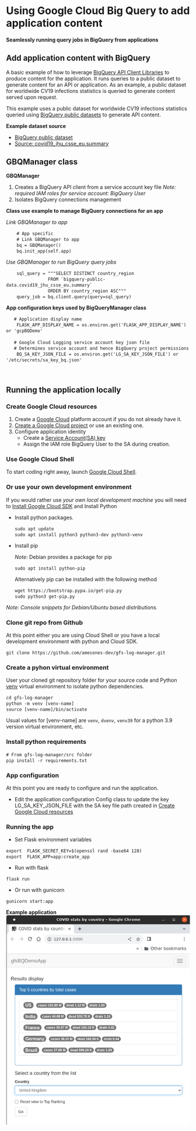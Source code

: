 # Using Google Cloud Big Query to add application content
#### Seamlessly running query jobs in BigQuery from applications   

## Add application content with BigQuery
A basic example of how to leverage [BigQuery API Client Libraries](https://cloud.google.com/bigquery/docs/reference/libraries) to produce content for the application.
It runs queries to a public dataset to generate content for an API or application.
As an example, a public dataset for worldwide CV19 infections statistics is queried to generate content served  upon request.

This example uses a public dataset for worldwide CV19 infections statistics  queried using 
[BigQuery public datasets](https://cloud.google.com/bigquery/public-data) to generate API content.  

**Example dataset source**
* [BigQuery public dataset](https://console.cloud.google.com/marketplace/product/johnshopkins/covid19_jhu_global_case)
* [Source: covid19_jhu_csse_eu.summary](https://ccp.jhu.edu/kap-covid)  



## GBQManager class

**GBQManager**
1. Creates a  BigQuery API client from a service account key file
  *Note: required IAM roles for service account: BigQuery User*
2. Isolates BigQuery connections management

**Class use example to manage BigQuery connections for an app**  

*Link GBQManager to app*
```console
    # App specific
    # Link GBQManager to app
    bq = GBQManager()
    bq.init_app(self.app)
```


*Use GBQManager to run BigQuery query jobs*    
```console    
    sql_query = """SELECT DISTINCT country_region  
                FROM `bigquery-public-data.covid19_jhu_csse_eu.summary`  
                ORDER BY country_region ASC""" 
    query_job = bq.client.query(query=sql_query)
```


**App configuration keys used by BigQueryManager class**
```console
   # Application display name
    FLASK_APP_DISPLAY_NAME = os.environ.get('FLASK_APP_DISPLAY_NAME') or 'gcpBQDemo'
    
   # Google Cloud Logging service account key json file
   # Determines service account and hence BigQuery project permissions
    BQ_SA_KEY_JSON_FILE = os.environ.get('LG_SA_KEY_JSON_FILE') or '/etc/secrets/sa_key_bq.json'



 ```

## Running the application locally  

### Create Google Cloud resources
1. Create a [Google Cloud](https://console.cloud.google.com/home/dashboard)  platform account if you do not already have it.
2. [Create a Google Cloud project](https://developers.google.com/workspace/guides/create-project) or use an existing one.
3. Configure application identity
   * Create a [Service Account(SA) key](https://cloud.google.com/iam/docs/keys-create-delete)
   * Assign the IAM role BigQuery User to the SA during creation.
 


### Use Google Cloud Shell
To start coding right away, launch [Google Cloud Shell](https://console.cloud.google.com/home/).  

### Or use your own development environment
If you would rather use *your own local development machine* you will need to  [Install Google Cloud SDK](https://cloud.google.com/sdk/docs/quickstart) and Install Python

* Install python packages.

    ```console
    sudo apt update
    sudo apt install python3 python3-dev python3-venv
    ```
    
* Install pip 

    *Note*: Debian provides a package for pip

    ```console
    sudo apt install python-pip
    ```
    Alternatively pip can be installed with the following method
    ```console
    wget https://bootstrap.pypa.io/get-pip.py
    sudo python3 get-pip.py
    ```
*Note: Console snippets for Debian/Ubuntu based distributions.*
### Clone git repo from Github
At this point either you are using Cloud Shell or you have a local development environment with python and Cloud SDK.
  ```console
  git clone https://github.com/amesones-dev/gfs-log-manager.git
   ```

### Create a pyhon virtual environment

User your cloned git repository folder for your source code and Python [venv](https://docs.python.org/3/library/venv.html)
virtual environment to isolate python dependencies. 

```console
cd gfs-log-manager
python -m venv [venv-name]
source [venv-name]/bin/activate
```
Usual values for [venv-name] are `venv`, `dvenv`, `venv39` for a python 3.9 version virtual environment, etc.

### Install python requirements
```console
# From gfs-log-manager/src folder
pip install -r requirements.txt
```


### App configuration
At this point you are ready to configure and run the application.
  * Edit the application configuration Config class to update the key LG_SA_KEY_JSON_FILE with the SA key file path 
  created in  [Create Google Cloud resources](#create-google-cloud-resources)

### Running the app
  * Set Flask environment variables
   ```console
   export  FLASK_SECRET_KEY=$(openssl rand -base64 128)
   export  FLASK_APP=app:create_app
   ```

  * Run with flask
   ```console
   flask run   
   ```

  * Or run with gunicorn
   ```console
   gunicorn start:app   
   ```


**Example application**
![Example application](/docs/res/img/gfsBQDemoApp.png)




